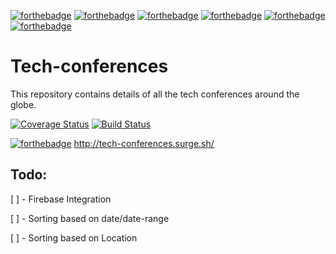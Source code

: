[![forthebadge](https://forthebadge.com/images/badges/powered-by-electricity.svg)](https://forthebadge.com)
[![forthebadge](https://forthebadge.com/images/badges/powered-by-responsibility.svg)](https://forthebadge.com)
[![forthebadge](https://forthebadge.com/images/badges/made-with-javascript.svg)](https://forthebadge.com)
[![forthebadge](https://forthebadge.com/images/badges/uses-html.svg)](https://forthebadge.com)
[![forthebadge](https://forthebadge.com/images/badges/uses-badges.svg)](https://forthebadge.com)
[![forthebadge](https://forthebadge.com/images/badges/fuck-it-ship-it.svg)](https://forthebadge.com)


# Tech-conferences
This repository contains details of all the tech conferences around the globe.

[![Coverage Status](https://coveralls.io/repos/github/code-for-cause/tech-conferences/badge.svg?branch=master)](https://coveralls.io/github/code-for-cause/tech-conferences?branch=master)
[![Build Status](https://travis-ci.org/code-for-cause/tech-conferences.svg?branch=master)](https://travis-ci.org/code-for-cause/tech-conferences)

[![forthebadge](https://forthebadge.com/images/badges/check-it-out.svg)](https://forthebadge.com)
http://tech-conferences.surge.sh/


## Todo:

[ ] - Firebase Integration

[ ] - Sorting based on date/date-range

[ ] - Sorting based on Location
